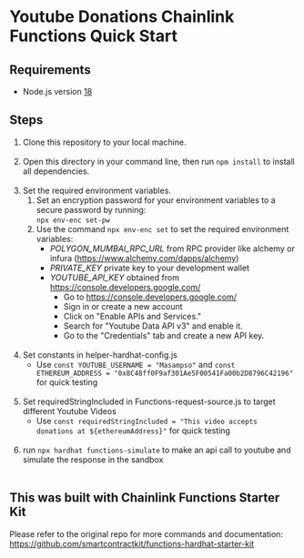 # Youtube Donations Chainlink Functions Quick Start

## Requirements

- Node.js version [18](https://nodejs.org/en/download/)

## Steps

1. Clone this repository to your local machine.<br><br>
2. Open this directory in your command line, then run `npm install` to install all dependencies.<br><br>
3. Set the required environment variables.
   1. Set an encryption password for your environment variables to a secure password by running:<br>`npx env-enc set-pw`<br>
   2. Use the command `npx env-enc set` to set the required environment variables:
      - _POLYGON_MUMBAI_RPC_URL_ from RPC provider like alchemy or infura (https://www.alchemy.com/dapps/alchemy)
      - _PRIVATE_KEY_ private key to your development wallet
      - _YOUTUBE_API_KEY_ obtained from https://console.developers.google.com/
        - Go to https://console.developers.google.com/
        - Sign in or create a new account
        - Click on "Enable APIs and Services."
        - Search for "Youtube Data API v3" and enable it.
        - Go to the "Credentials" tab and create a new API key.<br><br>
4. Set constants in helper-hardhat-config.js 
    - Use `const YOUTUBE_USERNAME = "Masampso"` and `const ETHEREUM_ADDRESS = "0x8C48ff0F9af301Ae5F00541Fa00b2D8796C42196"` for quick testing<br><br>
5. Set requiredStringIncluded in Functions-request-source.js to target different Youtube Videos
    - Use `const requiredStringIncluded = "This video accepts donations at ${ethereumAddress}"` for quick testing<br><br>
6. run `npx hardhat functions-simulate` to make an api call to youtube and simulate the response in the sandbox<br><br>

## This was built with Chainlink Functions Starter Kit

Please refer to the original repo for more commands and documentation: https://github.com/smartcontractkit/functions-hardhat-starter-kit



